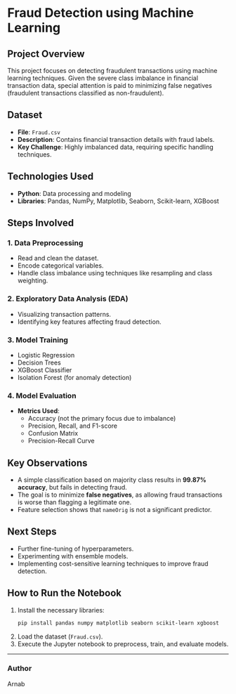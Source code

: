 # Fraud Detection using Machine Learning

## Project Overview
This project focuses on detecting fraudulent transactions using machine learning techniques. Given the severe class imbalance in financial transaction data, special attention is paid to minimizing false negatives (fraudulent transactions classified as non-fraudulent).

## Dataset
- **File**: `Fraud.csv`
- **Description**: Contains financial transaction details with fraud labels.
- **Key Challenge**: Highly imbalanced data, requiring specific handling techniques.

## Technologies Used
- **Python**: Data processing and modeling
- **Libraries**: Pandas, NumPy, Matplotlib, Seaborn, Scikit-learn, XGBoost

## Steps Involved
### 1. Data Preprocessing
- Read and clean the dataset.
- Encode categorical variables.
- Handle class imbalance using techniques like resampling and class weighting.

### 2. Exploratory Data Analysis (EDA)
- Visualizing transaction patterns.
- Identifying key features affecting fraud detection.

### 3. Model Training
- Logistic Regression
- Decision Trees
- XGBoost Classifier
- Isolation Forest (for anomaly detection)

### 4. Model Evaluation
- **Metrics Used**:
  - Accuracy (not the primary focus due to imbalance)
  - Precision, Recall, and F1-score
  - Confusion Matrix
  - Precision-Recall Curve

## Key Observations
- A simple classification based on majority class results in **99.87% accuracy**, but fails in detecting fraud.
- The goal is to minimize **false negatives**, as allowing fraud transactions is worse than flagging a legitimate one.
- Feature selection shows that `nameOrig` is not a significant predictor.

## Next Steps
- Further fine-tuning of hyperparameters.
- Experimenting with ensemble models.
- Implementing cost-sensitive learning techniques to improve fraud detection.

## How to Run the Notebook
1. Install the necessary libraries:
   ```bash
   pip install pandas numpy matplotlib seaborn scikit-learn xgboost
   ```
2. Load the dataset (`Fraud.csv`).
3. Execute the Jupyter notebook to preprocess, train, and evaluate models.

---
### Author
Arnab

